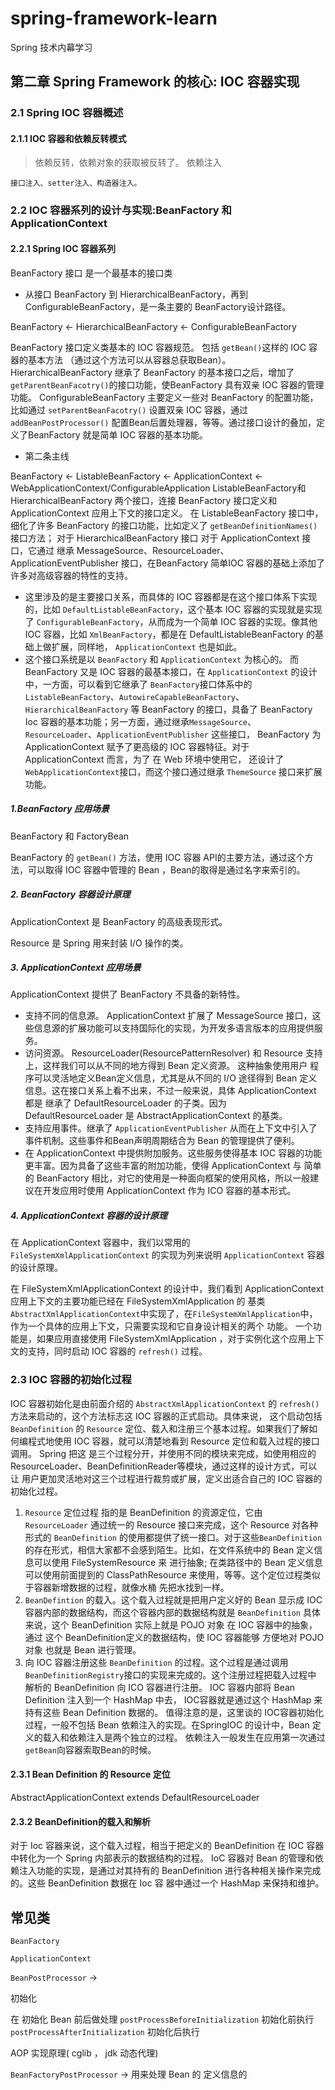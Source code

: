 # spring-framework-learn


Spring 技术内幕学习


## 第二章   Spring Framework 的核心: IOC 容器实现

### 2.1 Spring IOC 容器概述

#### 2.1.1 IOC 容器和依赖反转模式

> 依赖反转，依赖对象的获取被反转了。
> 依赖注入

    接口注入、setter注入、构造器注入。

### 2.2 IOC 容器系列的设计与实现:BeanFactory 和 ApplicationContext

#### 2.2.1 Spring IOC 容器系列

BeanFactory 接口 是一个最基本的接口类


- 从接口 BeanFactory 到 HierarchicalBeanFactory，再到 ConfigurableBeanFactory，是一条主要的 BeanFactory设计路径。

 BeanFactory <- HierarchicalBeanFactory <- ConfigurableBeanFactory

BeanFactory 接口定义类基本的 IOC 容器规范。 包括 `getBean()`这样的 IOC 容器的基本方法 （通过这个方法可以从容器总获取Bean）。
HierarchicalBeanFactory 继承了 BeanFactory 的基本接口之后，增加了 `getParentBeanFacotry()`的接口功能，使BeanFactory 具有双亲 IOC 
容器的管理功能。
ConfigurableBeanFactory 主要定义一些对 BeanFactory 的配置功能，比如通过 `setParentBeanFacotry()` 设置双亲 IOC 容器，通过`addBeanPostProcessor()`
配置Bean后置处理器，等等。通过接口设计的叠加，定义了BeanFactory 就是简单 IOC 容器的基本功能。

- 第二条主线

BeanFactory <- ListableBeanFactory <- ApplicationContext <- WebApplicationContext/ConfigurableApplication
ListableBeanFactory和HierarchicalBeanFactory 两个接口，连接 BeanFactory 接口定义和 ApplicationContext 应用上下文的接口定义。
在 ListableBeanFactory 接口中，细化了许多 BeanFactory 的接口功能，比如定义了 `getBeanDefinitionNames()`接口方法；
对于 HierarchicalBeanFactory 接口
对于 ApplicationContext 接口，它通过 继承 MessageSource、ResourceLoader、ApplicationEventPublisher 接口，在BeanFactory 简单IOC
容器的基础上添加了许多对高级容器的特性的支持。

- 这里涉及的是主要接口关系，而具体的 IOC 容器都是在这个接口体系下实现的，比如 `DefaultListableBeanFactory`，这个基本 IOC 容器的实现就是实现
了 `ConfigurableBeanFactory`，从而成为一个简单 IOC 容器的实现。像其他 IOC 容器，比如 `XmlBeanFactory`，都是在 DefaultListableBeanFactory
的基础上做扩展，同样地， `ApplicationContext` 也是如此。
- 这个接口系统是以 `BeanFactory` 和 `ApplicationContext` 为核心的。 而 BeanFactory 又是 IOC 容器的最基本接口，在 `ApplicationContext`
的设计中，一方面，可以看到它继承了 `BeanFactory`接口体系中的 `ListableBeanFactory`、`AutowireCapableBeanFactory`、`HierarchicalBeanFactory`
等 BeanFactory 的接口，具备了 BeanFactory Ioc 容器的基本功能；另一方面，通过继承`MessageSource`、`ResourceLoader`、`ApplicationEventPublisher`
这些接口， BeanFactory 为 ApplicationContext 赋予了更高级的 IOC 容器特征。对于 ApplicationContext 而言，为了 在 Web 环境中使用它，
还设计了 `WebApplicationContext`接口，而这个接口通过继承 `ThemeSource` 接口来扩展功能。

##### 1.BeanFactory 应用场景

BeanFactory 和 FactoryBean

BeanFactory 的 `getBean()` 方法，使用 IOC 容器 API的主要方法，通过这个方法，可以取得 IOC 容器中管理的 Bean ，Bean的取得是通过名字来索引的。

##### 2. BeanFactory 容器设计原理

ApplicationContext 是 BeanFactory 的高级表现形式。

Resource 是 Spring 用来封装 I/O 操作的类。

##### 3. ApplicationContext 应用场景


ApplicationContext 提供了 BeanFactory 不具备的新特性。

- 支持不同的信息源。 ApplicationContext 扩展了 MessageSource 接口，这些信息源的扩展功能可以支持国际化的实现，为开发多语言版本的应用提供服务。
- 访问资源。 ResourceLoader(ResourcePatternResolver) 和 Resource 支持上，这样我们可以从不同的地方得到 Bean 定义资源。 这种抽象使用用户
程序可以灵活地定义Bean定义信息，尤其是从不同的 I/O 途径得到 Bean 定义信息。这在接口关系上看不出来，不过一般来说，具体 ApplicationContext 都是
继承了 DefaultResourceLoader 的子类。因为 DefaultResourceLoader 是 AbstractApplicationContext 的基类。
- 支持应用事件。继承了 `ApplicationEventPublisher` 从而在上下文中引入了事件机制。这些事件和Bean声明周期结合为 Bean 的管理提供了便利。
- 在 ApplicationContext 中提供附加服务。这些服务使得基本 IOC 容器的功能更丰富。因为具备了这些丰富的附加功能，使得 ApplicationContext 与
简单的 BeanFactory 相比，对它的使用是一种面向框架的使用风格，所以一般建议在开发应用时使用 ApplicationContext 作为 ICO 容器的基本形式。

##### 4. ApplicationContext 容器的设计原理

  在 ApplicationContext 容器中，我们以常用的 `FileSystemXmlApplicationContext` 的实现为列来说明 `ApplicationContext` 容器的设计原理。

  在 FileSystemXmlApplicationContext 的设计中，我们看到 ApplicationContext 应用上下文的主要功能已经在 FileSystemXmlApplication 的
基类 `AbstractXmlApplicationContext`中实现了，在`FileSystemXmlApplication`中，作为一个具体的应用上下文，只需要实现和它自身设计相关的两个
功能。
  一个功能是，如果应用直接使用 FileSystemXmlApplication ，对于实例化这个应用上下文的支持，同时启动 IOC 容器的 `refresh()` 过程。

### 2.3 IOC 容器的初始化过程

  IOC 容器初始化是由前面介绍的 `AbstractXmlApplicationContext` 的 `refresh()` 方法来启动的，这个方法标志这 IOC 容器的正式启动。具体来说，
这个启动包括 `BeanDefinition` 的 `Resource` 定位、载入和注册三个基本过程。如果我们了解如何编程式地使用 IOC 容器，就可以清楚地看到 Resource
定位和载入过程的接口调用。
  Spring 把这 是三个过程分开，并使用不同的模块来完成，如使用相应的 ResourceLoader、BeanDefinitionReader等模块，通过这样的设计方式，可以让
用户更加灵活地对这三个过程进行裁剪或扩展，定义出适合自己的 IOC 容器的初始化过程。
  1.  `Resource` 定位过程
     指的是 BeanDefinition 的资源定位，它由 `ResourceLoader` 通过统一的 Resource 接口来完成，这个 Resource 对各种形式的 `BeanDefinition`
     的使用都提供了统一接口。对于这些`BeanDefinition`的存在形式，相信大家都不会感到陌生。比如，在文件系统中的 Bean 定义信息可以使用 FileSystemResource
     来 进行抽象; 在类路径中的 Bean 定义信息可以使用前面提到的 ClassPathResource 来使用，等等。这个定位过程类似于容器新增数据的过程，就像水桶
     先把水找到一样。
  2. `BeanDefintion` 的载入。这个载入过程就是把用户定义好的 Bean 显示成 IOC 容器内部的数据结构，而这个容器内部的数据结构就是 `BeanDefinition`
     具体来说，这个 BeanDefinition 实际上就是 POJO 对象 在 IOC 容器中的抽象， 通过 这个 BeanDefinition定义的数据结构，使 IOC 容器能够
     方便地对 POJO 对象 也就是 Bean 进行管理。
  3. 向 IOC 容器注册这些 `BeanDefinition` 的过程。这个过程是通过调用 `BeanDefinitionRegistry`接口的实现来完成的。这个注册过程把载入过程中
     解析的 BeanDefinition 向 ICO 容器进行注册。 IOC 容器内部将 Bean Definition 注入到一个 HashMap 中去， IOC容器就是通过这个 HashMap
     来持有这些 Bean Definition 数据的。
  值得注意的是，这里谈的 IOC容器初始化过程，一般不包括 Bean 依赖注入的实现。在SpringIOC 的设计中，Bean 定义的载入和依赖注入是两个独立的过程。
  依赖注入一般发生在应用第一次通过 `getBean`向容器索取Bean的时候。

#### 2.3.1 Bean Definition 的 Resource 定位

   AbstractApplicationContext extends DefaultResourceLoader 

#### 2.3.2 BeanDefinition的载入和解析

  对于 Ioc 容器来说，这个载入过程，相当于把定义的 BeanDefinition 在 IOC 容器中转化为一个 Spring 内部表示的数据结构的过程。
  IoC 容器对 Bean 的管理和依赖注入功能的实现，是通过对其持有的 BeanDefinition 进行各种相关操作来完成的。这些 BeanDefinition 数据在 Ioc 容
  器中通过一个 HashMap 来保持和维护。
  



## 常见类

`BeanFactory`

`ApplicationContext`

`BeanPostProcessor` ->  

  初始化   

  在 初始化 Bean 前后做处理 `postProcessBeforeInitialization` 初始化前执行 `postProcessAfterInitialization` 初始化后执行

  AOP 实现原理( cglib ， jdk 动态代理)
  
`BeanFactoryPostProcessor`  -> 用来处理 Bean 的 定义信息的


